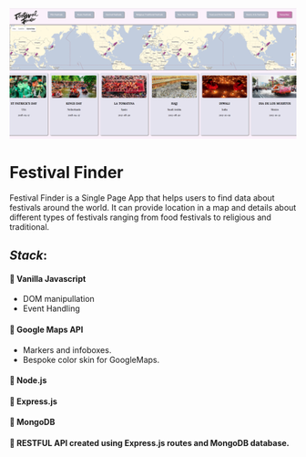 ![GitHub Logo](/festival_finder_screen.png)
# Festival Finder

Festival Finder is a Single Page App that helps users to find data about festivals around the world. It can provide location in a map and details about different types of festivals ranging from food festivals to religious and traditional.

## *Stack*:

#### :arrow_up_small:  Vanilla Javascript

- DOM manipullation
- Event Handling

#### :arrow_up_small:  Google Maps API
- Markers and infoboxes.
- Bespoke color skin for GoogleMaps.

#### :arrow_up_small:  Node.js

#### :arrow_up_small:  Express.js

#### :arrow_up_small:  MongoDB

#### :arrow_up_small:  RESTFUL API created using Express.js routes and MongoDB database.
